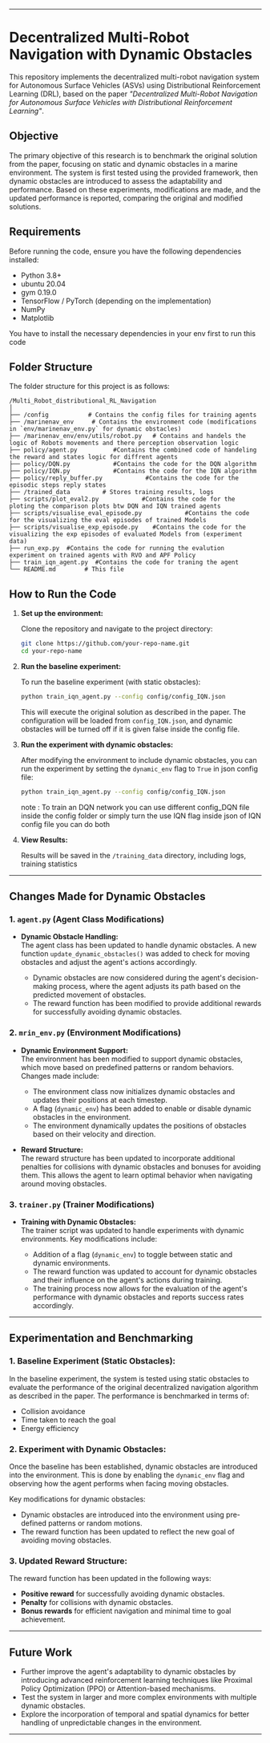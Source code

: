 

---

# Decentralized Multi-Robot Navigation with Dynamic Obstacles

This repository implements the decentralized multi-robot navigation system for Autonomous Surface Vehicles (ASVs) using Distributional Reinforcement Learning (DRL), based on the paper *"Decentralized Multi-Robot Navigation for Autonomous Surface Vehicles with Distributional Reinforcement Learning"*.

## Objective

The primary objective of this research is to benchmark the original solution from the paper, focusing on static and dynamic obstacles in a marine environment. The system is first tested using the provided framework, then dynamic obstacles are introduced to assess the adaptability and performance. Based on these experiments, modifications are made, and the updated performance is reported, comparing the original and modified solutions.

## Requirements

Before running the code, ensure you have the following dependencies installed:

- Python 3.8+
- ubuntu 20.04
- gym 0.19.0
- TensorFlow / PyTorch (depending on the implementation)
- NumPy
- Matplotlib


You have to install the necessary dependencies in your env first to run this code 



## Folder Structure

The folder structure for this project is as follows:

```
/Multi_Robot_distributional_RL_Navigation
│
├── /config           # Contains the config files for training agents 
├── /marinenav_env     # Contains the environment code (modifications in `env/marinenav_env.py` for dynamic obstacles)
├── /marinenav_env/env/utils/robot.py   # Contains and handels the logic of Robots movements and there perception observation logic 
├── policy/agent.py          #Contains the combined code of handeling the reward and states logic for diffrent agents
├── policy/DQN.py            #Contains the code for the DQN algorithm 
├── policy/IQN.py            #Contains the code for the IQN algorithm
├── policy/reply_buffer.py            #Contains the code for the episodic steps reply states
├── /trained_data         # Stores training results, logs
├── scripts/plot_eval2.py            #Contains the code for the ploting the comparison plots btw DQN and IQN trained agents
├── scripts/visualise_eval_episode.py            #Contains the code for the visualizing the eval episodes of trained Models 
├── scripts/visualise_exp_episode.py    #Contains the code for the visualizing the exp episodes of evaluated Models from (experiment data) 
├── run_exp.py  #Contains the code for running the evalution experiment on trained agents with RVO and APF Policy
├── train_iqn_agent.py  #Contains the code for traning the agent 
└── README.md        # This file
```

## How to Run the Code

1. **Set up the environment:**

   Clone the repository and navigate to the project directory:

   ```bash
   git clone https://github.com/your-repo-name.git
   cd your-repo-name
   ```

2. **Run the baseline experiment:**

   To run the baseline experiment (with static obstacles):

   ```bash
   python train_iqn_agent.py --config config/config_IQN.json 
   ```

   This will execute the original solution as described in the paper. The configuration will be loaded from `config_IQN.json`, and dynamic obstacles will be turned off if it is given false inside the config file.

3. **Run the experiment with dynamic obstacles:**

   After modifying the environment to include dynamic obstacles, you can run the experiment by setting the `dynamic_env` flag to `True` in json config file:

   ```bash
   python train_iqn_agent.py --config config/config_IQN.json 
   ```

   note : To train an DQN network you can use different config_DQN file inside the config folder or simply turn the use IQN flag inside json of IQN config file you can do both

4. **View Results:**

   Results will be saved in the `/training_data` directory, including logs, training statistics

---

## Changes Made for Dynamic Obstacles

### 1. **`agent.py` (Agent Class Modifications)**

- **Dynamic Obstacle Handling:**  
  The agent class has been updated to handle dynamic obstacles. A new function `update_dynamic_obstacles()` was added to check for moving obstacles and adjust the agent's actions accordingly.
  
  - Dynamic obstacles are now considered during the agent's decision-making process, where the agent adjusts its path based on the predicted movement of obstacles.
  - The reward function has been modified to provide additional rewards for successfully avoiding dynamic obstacles.

### 2. **`mrin_env.py` (Environment Modifications)**

- **Dynamic Environment Support:**  
  The environment has been modified to support dynamic obstacles, which move based on predefined patterns or random behaviors. Changes made include:
  
  - The environment class now initializes dynamic obstacles and updates their positions at each timestep.
  - A flag (`dynamic_env`) has been added to enable or disable dynamic obstacles in the environment.
  - The environment dynamically updates the positions of obstacles based on their velocity and direction.
  
- **Reward Structure:**  
  The reward structure has been updated to incorporate additional penalties for collisions with dynamic obstacles and bonuses for avoiding them. This allows the agent to learn optimal behavior when navigating around moving obstacles.

### 3. **`trainer.py` (Trainer Modifications)**

- **Training with Dynamic Obstacles:**  
  The trainer script was updated to handle experiments with dynamic environments. Key modifications include:
  
  - Addition of a flag (`dynamic_env`) to toggle between static and dynamic environments.
  - The reward function was updated to account for dynamic obstacles and their influence on the agent's actions during training.
  - The training process now allows for the evaluation of the agent's performance with dynamic obstacles and reports success rates accordingly.

---

## Experimentation and Benchmarking

### 1. **Baseline Experiment (Static Obstacles):**
   
   In the baseline experiment, the system is tested using static obstacles to evaluate the performance of the original decentralized navigation algorithm as described in the paper. The performance is benchmarked in terms of:
   - Collision avoidance
   - Time taken to reach the goal
   - Energy efficiency
   
### 2. **Experiment with Dynamic Obstacles:**

   Once the baseline has been established, dynamic obstacles are introduced into the environment. This is done by enabling the `dynamic_env` flag and observing how the agent performs when facing moving obstacles.
   
   Key modifications for dynamic obstacles:
   - Dynamic obstacles are introduced into the environment using pre-defined patterns or random motions.
   - The reward function has been updated to reflect the new goal of avoiding moving obstacles.

### 3. **Updated Reward Structure:**

   The reward function has been updated in the following ways:
   - **Positive reward** for successfully avoiding dynamic obstacles.
   - **Penalty** for collisions with dynamic obstacles.
   - **Bonus rewards** for efficient navigation and minimal time to goal achievement.
   
---

## Future Work

- Further improve the agent's adaptability to dynamic obstacles by introducing advanced reinforcement learning techniques like Proximal Policy Optimization (PPO) or Attention-based mechanisms.
- Test the system in larger and more complex environments with multiple dynamic obstacles.
- Explore the incorporation of temporal and spatial dynamics for better handling of unpredictable changes in the environment.

---